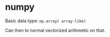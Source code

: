 # numpy

Basic data type: `np.array( array-like)`

Can then to normal vectorized arithmetic on that.
